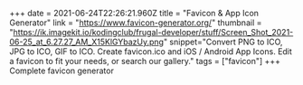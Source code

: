 +++
date = 2021-06-24T22:26:21.960Z
title = "Favicon & App Icon Generator"
link = "https://www.favicon-generator.org/"
thumbnail = "https://ik.imagekit.io/kodingclub/frugal-developer/stuff/Screen_Shot_2021-06-25_at_6.27.27_AM_X15KlGYbazUy.png"
snippet="Convert PNG to ICO, JPG to ICO, GIF to ICO.  Create favicon.ico and iOS / Android App Icons.  Edit a favicon to fit your needs, or search our gallery."
tags = ["favicon"]
+++
Complete favicon generator
